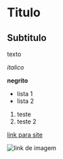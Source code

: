 # Titulo

## Subtitulo

texto

*italico*

**negrito**

- lista 1
- lista 2

1) teste
2) teste 2

[link para site](https://www.google.com)

![link de imagem](https://img.freepik.com/fotos-premium/o-ceu-da-paisagem-do-arco-iris-refletiu-a-imagem-de-fundo-da-natureza-da-agua-ai-gerou-a-arte_856480-1354.jpg?w=826)



